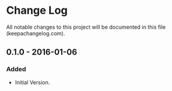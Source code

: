 # Change Log
All notable changes to this project will be documented in this file (keepachangelog.com).

## 0.1.0 - 2016-01-06
### Added
- Initial Version.
